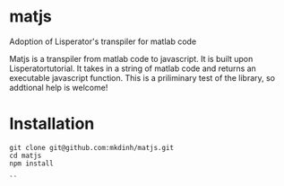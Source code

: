 # matjs
Adoption of Lisperator's transpiler for matlab code

  Matjs is a transpiler from matlab code to javascript. It is  built upon <a herf="http://lisperator.net/pltut/">Lisperator</a>tutorial. It takes in a string of matlab code and returns an executable javascript function. This is a priliminary test of the library, so addtional help is welcome!
  
# Installation

 ```
 git clone git@github.com:mkdinh/matjs.git
 cd matjs
 npm install
 
 ``
   
